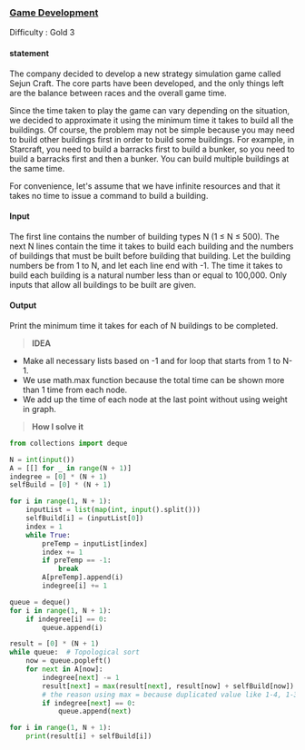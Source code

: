 ### [Game Development](https://www.acmicpc.net/problem/1516)

Difficulty : Gold 3 

#### statement
The company decided to develop a new strategy simulation game called Sejun Craft. The core parts have been developed, and the only things left are the balance between races and the overall game time.

Since the time taken to play the game can vary depending on the situation, we decided to approximate it using the minimum time it takes to build all the buildings. Of course, the problem may not be simple because you may need to build other buildings first in order to build some buildings. For example, in Starcraft, you need to build a barracks first to build a bunker, so you need to build a barracks first and then a bunker. You can build multiple buildings at the same time.

For convenience, let's assume that we have infinite resources and that it takes no time to issue a command to build a building.


#### Input
The first line contains the number of building types N (1 ≤ N ≤ 500). The next N lines contain the time it takes to build each building and the numbers of buildings that must be built before building that building. Let the building numbers be from 1 to N, and let each line end with -1. The time it takes to build each building is a natural number less than or equal to 100,000. Only inputs that allow all buildings to be built are given.


#### Output
Print the minimum time it takes for each of N buildings to be completed.



>**IDEA**

* Make all necessary lists based on -1 and for loop that starts from 1 to N-1. 
* We use math.max function because the total time can be shown more than 1 time from each node. 
* We add up the time of each node at the last point without using weight in graph.


>**How I solve it**

```python
from collections import deque

N = int(input())
A = [[] for _ in range(N + 1)]
indegree = [0] * (N + 1) 
selfBuild = [0] * (N + 1)  

for i in range(1, N + 1):
    inputList = list(map(int, input().split()))
    selfBuild[i] = (inputList[0])  
    index = 1
    while True:  
        preTemp = inputList[index]
        index += 1
        if preTemp == -1:
            break
        A[preTemp].append(i)
        indegree[i] += 1  

queue = deque()
for i in range(1, N + 1):
    if indegree[i] == 0:
        queue.append(i)

result = [0] * (N + 1)
while queue:  # Topological sort
    now = queue.popleft()
    for next in A[now]:
        indegree[next] -= 1
        result[next] = max(result[next], result[now] + selfBuild[now]) 
        # the reason using max = because duplicated value like 1-4, 1-3-4. We chose the biggest value
        if indegree[next] == 0:
            queue.append(next)

for i in range(1, N + 1):
    print(result[i] + selfBuild[i])

```


